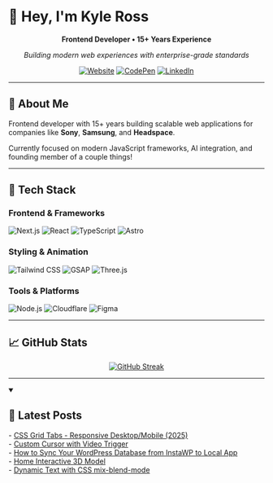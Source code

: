 # 👋 Hey, I'm Kyle Ross

<div align="center">

**Frontend Developer • 15+ Years Experience**

_Building modern web experiences with enterprise-grade standards_

[![Website](https://img.shields.io/badge/🌐_badger3000.com-blue?style=for-the-badge)](https://www.badger3000.com)
[![CodePen](https://img.shields.io/badge/CodePen-000000?style=for-the-badge&logo=codepen&logoColor=white)](https://codepen.io/badger3000)
[![LinkedIn](https://img.shields.io/badge/LinkedIn-0077B5?style=for-the-badge&logo=linkedin&logoColor=white)](https://linkedin.com/in/kyle-ross)

</div>

---

## 🎯 About Me

Frontend developer with 15+ years building scalable web applications for companies like **Sony**, **Samsung**, and **Headspace**.

Currently focused on modern JavaScript frameworks, AI integration, and founding member of a couple things!

---

## 🚀 Tech Stack

### Frontend & Frameworks

![Next.js](https://img.shields.io/badge/Next.js-000000?style=for-the-badge&logo=next.js&logoColor=white)
![React](https://img.shields.io/badge/React-61DAFB?style=for-the-badge&logo=react&logoColor=black)
![TypeScript](https://img.shields.io/badge/TypeScript-3178C6?style=for-the-badge&logo=typescript&logoColor=white)
![Astro](https://img.shields.io/badge/Astro-FF5D01?style=for-the-badge&logo=astro&logoColor=white)

### Styling & Animation

![Tailwind CSS](https://img.shields.io/badge/Tailwind_CSS-38B2AC?style=for-the-badge&logo=tailwind-css&logoColor=white)
![GSAP](https://img.shields.io/badge/GSAP-88CE02?style=for-the-badge&logo=greensock&logoColor=white)
![Three.js](https://img.shields.io/badge/Three.js-000000?style=for-the-badge&logo=three.js&logoColor=white)

### Tools & Platforms

![Node.js](https://img.shields.io/badge/Node.js-339933?style=for-the-badge&logo=node.js&logoColor=white)
![Cloudflare](https://img.shields.io/badge/Cloudflare-F38020?style=for-the-badge&logo=cloudflare&logoColor=white)
![Figma](https://img.shields.io/badge/Figma-F24E1E?style=for-the-badge&logo=figma&logoColor=white)

---

## 📈 GitHub Stats

<div align="center">

[![GitHub Streak](https://github-readme-streak-stats-eight.vercel.app/?user=badger3000&theme=tokyonight&hide_border=true&background=0D1117)](https://git.io/streak-stats)

</div>

---

<details open> 
 <summary><h2>📝 Latest Posts</h2></summary>
 <!-- BLOG-POST-LIST:START -->
- <a href="https://www.badger3000.com/codepen/css-grid-tabs-responsive-desktop-mobile-2025">CSS Grid Tabs - Responsive Desktop/Mobile (2025)</a>
<br/>
- <a href="https://www.badger3000.com/codepen/custom-cursor-with-video-trigger">Custom Cursor with Video Trigger</a>
<br/>
- <a href="https://www.badger3000.com/articles/how-to-sync-your-wordpress-database-from-instawp-to-local-app">How to Sync Your WordPress Database from InstaWP to Local App</a>
<br/>
- <a href="https://www.badger3000.com/codepen/home-interactive-3d-model">Home Interactive 3D Model</a>
<br/>
- <a href="https://www.badger3000.com/codepen/dynamic-text-with-css-mix-blend-mode">Dynamic Text with CSS mix-blend-mode</a>
<!-- BLOG-POST-LIST:END -->
</details>
